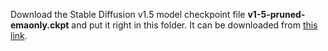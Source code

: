Download the Stable Diffusion v1.5 model checkpoint file **v1-5-pruned-emaonly.ckpt** and put it right in this folder. It can be downloaded from [this link](https://huggingface.co/stable-diffusion-v1-5/stable-diffusion-v1-5/tree/main).
